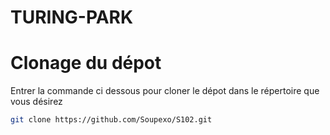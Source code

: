 # TURING-PARK
# Clonage du dépot
Entrer la commande ci dessous pour cloner le dépot dans le répertoire que vous désirez
```bash
git clone https://github.com/Soupexo/S102.git
```

